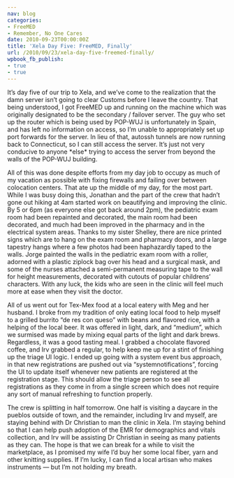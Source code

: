 ```yaml
---
nav: blog
categories:
- FreeMED
- Remember, No One Cares
date: 2010-09-23T00:00:00Z
title: 'Xela Day Five: FreeMED, Finally'
url: /2010/09/23/xela-day-five-freemed-finally/
wpbook_fb_publish:
- true
- true
---
```


It’s day five of our trip to Xela, and we’ve come to the realization that the damn server isn’t going to clear Customs before I leave the country. That being understood, I got FreeMED up and running on the machine which was originally designated to be the secondary / failover server. The guy who set up the router which is being used by POP-WUJ is unfortunately in Spain, and has left no information on access, so I’m unable to appropriately set up port forwards for the server. In lieu of that, autossh tunnels are now running back to Connecticut, so I can still access the server. It’s just not very conducive to anyone \*else\* trying to access the server from beyond the walls of the POP-WUJ building.

All of this was done despite efforts from my day job to occupy as much of my vacation as possible with fixing firewalls and failing over between colocation centers. That ate up the middle of my day, for the most part. While I was busy doing this, Jonathan and the part of the crew that hadn’t gone out hiking at 4am started work on beautifying and improving the clinic. By 5 or 6pm (as everyone else got back around 2pm), the pediatric exam room had been repainted and decorated, the main room had been decorated, and much had been improved in the pharmacy and in the electrical system areas. Thanks to my sister Shelley, there are nice printed signs which are to hang on the exam room and pharmacy doors, and a large tapestry hangs where a few photos had been haphazardly taped to the walls. Jorge painted the walls in the pediatric exam room with a roller, adorned with a plastic ziplock bag over his head and a surgical mask, and some of the nurses attached a semi-permanent measuring tape to the wall for height measurements, decorated with cutouts of popular childrens’ characters. With any luck, the kids who are seen in the clinic will feel much more at ease when they visit the doctor.

All of us went out for Tex-Mex food at a local eatery with Meg and her husband. I broke from my tradition of only eating local food to help myself to a grilled burrito “de res con queso” with beans and flavored rice, with a helping of the local beer. It was offered in light, dark, and “medium”, which we surmised was made by mixing equal parts of the light and dark brews. Regardless, it was a good tasting meal. I grabbed a chocolate flavored coffee, and Irv grabbed a regular, to help keep me up for a stint of finishing up the triage UI logic. I ended up going with a system event bus approach, in that new registrations are pushed out via “systemnotifications”, forcing the UI to update itself whenever new patients are registered at the registration stage. This should allow the triage person to see all registrations as they come in from a single screen which does not require any sort of manual refreshing to function properly.

The crew is splitting in half tomorrow. One half is visiting a daycare in the pueblos outside of town, and the remainder, including Irv and myself, are staying behind with Dr Christian to man the clinic in Xela. I’m staying behind so that I can help push adoption of the EMR for demographics and vitals collection, and Irv will be assisting Dr Christian in seeing as many patients as they can. The hope is that we can break for a while to visit the marketplace, as I promised my wife I’d buy her some local fiber, yarn and other knitting supplies. If I’m lucky, I can find a local artisan who makes instruments — but I’m not holding my breath.
